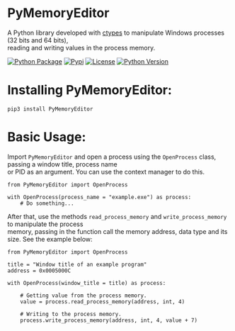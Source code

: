 # PyMemoryEditor

A Python library developed with [ctypes](https://docs.python.org/3/library/ctypes.html) to manipulate Windows processes (32 bits and 64 bits), <br>
reading and writing values in the process memory.

[![Python Package](https://github.com/JeanExtreme002/PyMemoryEditor/actions/workflows/python-package.yml/badge.svg)](https://github.com/JeanExtreme002/PyMemoryEditor/actions/workflows/python-package.yml)
[![Pypi](https://img.shields.io/pypi/v/PyMemoryEditor)](https://pypi.org/project/PyMemoryEditor/)
[![License](https://img.shields.io/pypi/l/PyMemoryEditor)](https://pypi.org/project/PyMemoryEditor/)
[![Python Version](https://img.shields.io/badge/python-3.6%20%7C%203.7%20%7C%203.8-blue)](https://pypi.org/project/PyMemoryEditor/)

# Installing PyMemoryEditor:
```
pip3 install PyMemoryEditor
```

# Basic Usage:

Import `PyMemoryEditor` and open a process using the `OpenProcess` class, passing a window title, process name <br>
or PID as an argument. You can use the context manager to do this.

```
from PyMemoryEditor import OpenProcess

with OpenProcess(process_name = "example.exe") as process:
    # Do something...
```

After that, use the methods `read_process_memory` and `write_process_memory` to manipulate the process <br>
memory, passing in the function call the memory address, data type and its size. See the example below:

```
from PyMemoryEditor import OpenProcess

title = "Window title of an example program"
address = 0x0005000C

with OpenProcess(window_title = title) as process:

    # Getting value from the process memory.
    value = process.read_process_memory(address, int, 4)

    # Writing to the process memory.
    process.write_process_memory(address, int, 4, value + 7)
```
